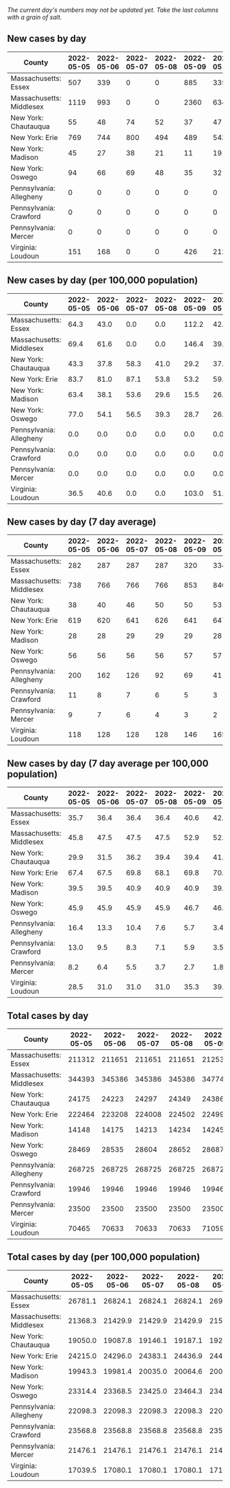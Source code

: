_The current day's numbers may not be updated yet. Take the last columns with a grain of salt._
## New cases by day

| County | 2022-05-05 | 2022-05-06 | 2022-05-07 | 2022-05-08 | 2022-05-09 | 2022-05-10 | 2022-05-11 |
| --- | --- | --- | --- | --- | --- | --- | --- |
| Massachusetts: Essex | 507 | 339 | 0 | 0 | 885 | 335 |  |
| Massachusetts: Middlesex | 1119 | 993 | 0 | 0 | 2360 | 634 |  |
| New York: Chautauqua | 55 | 48 | 74 | 52 | 37 | 47 |  |
| New York: Erie | 769 | 744 | 800 | 494 | 489 | 543 |  |
| New York: Madison | 45 | 27 | 38 | 21 | 11 | 19 |  |
| New York: Oswego | 94 | 66 | 69 | 48 | 35 | 32 |  |
| Pennsylvania: Allegheny | 0 | 0 | 0 | 0 | 0 | 0 |  |
| Pennsylvania: Crawford | 0 | 0 | 0 | 0 | 0 | 0 |  |
| Pennsylvania: Mercer | 0 | 0 | 0 | 0 | 0 | 0 |  |
| Virginia: Loudoun | 151 | 168 | 0 | 0 | 426 | 212 |  |

## New cases by day (per 100,000 population)

| County | 2022-05-05 | 2022-05-06 | 2022-05-07 | 2022-05-08 | 2022-05-09 | 2022-05-10 | 2022-05-11 |
| --- | --- | --- | --- | --- | --- | --- | --- |
| Massachusetts: Essex | 64.3 | 43.0 | 0.0 | 0.0 | 112.2 | 42.5 |  |
| Massachusetts: Middlesex | 69.4 | 61.6 | 0.0 | 0.0 | 146.4 | 39.3 |  |
| New York: Chautauqua | 43.3 | 37.8 | 58.3 | 41.0 | 29.2 | 37.0 |  |
| New York: Erie | 83.7 | 81.0 | 87.1 | 53.8 | 53.2 | 59.1 |  |
| New York: Madison | 63.4 | 38.1 | 53.6 | 29.6 | 15.5 | 26.8 |  |
| New York: Oswego | 77.0 | 54.1 | 56.5 | 39.3 | 28.7 | 26.2 |  |
| Pennsylvania: Allegheny | 0.0 | 0.0 | 0.0 | 0.0 | 0.0 | 0.0 |  |
| Pennsylvania: Crawford | 0.0 | 0.0 | 0.0 | 0.0 | 0.0 | 0.0 |  |
| Pennsylvania: Mercer | 0.0 | 0.0 | 0.0 | 0.0 | 0.0 | 0.0 |  |
| Virginia: Loudoun | 36.5 | 40.6 | 0.0 | 0.0 | 103.0 | 51.3 |  |

## New cases by day (7 day average)

| County | 2022-05-05 | 2022-05-06 | 2022-05-07 | 2022-05-08 | 2022-05-09 | 2022-05-10 | 2022-05-11 |
| --- | --- | --- | --- | --- | --- | --- | --- |
| Massachusetts: Essex | 282 | 287 | 287 | 287 | 320 | 334 |  |
| Massachusetts: Middlesex | 738 | 766 | 766 | 766 | 853 | 840 |  |
| New York: Chautauqua | 38 | 40 | 46 | 50 | 50 | 53 |  |
| New York: Erie | 619 | 620 | 641 | 626 | 641 | 647 |  |
| New York: Madison | 28 | 28 | 29 | 29 | 29 | 28 |  |
| New York: Oswego | 56 | 56 | 56 | 56 | 57 | 57 |  |
| Pennsylvania: Allegheny | 200 | 162 | 126 | 92 | 69 | 41 |  |
| Pennsylvania: Crawford | 11 | 8 | 7 | 6 | 5 | 3 |  |
| Pennsylvania: Mercer | 9 | 7 | 6 | 4 | 3 | 2 |  |
| Virginia: Loudoun | 118 | 128 | 128 | 128 | 146 | 165 |  |

## New cases by day (7 day average per 100,000 population)

| County | 2022-05-05 | 2022-05-06 | 2022-05-07 | 2022-05-08 | 2022-05-09 | 2022-05-10 | 2022-05-11 |
| --- | --- | --- | --- | --- | --- | --- | --- |
| Massachusetts: Essex | 35.7 | 36.4 | 36.4 | 36.4 | 40.6 | 42.3 |  |
| Massachusetts: Middlesex | 45.8 | 47.5 | 47.5 | 47.5 | 52.9 | 52.1 |  |
| New York: Chautauqua | 29.9 | 31.5 | 36.2 | 39.4 | 39.4 | 41.8 |  |
| New York: Erie | 67.4 | 67.5 | 69.8 | 68.1 | 69.8 | 70.4 |  |
| New York: Madison | 39.5 | 39.5 | 40.9 | 40.9 | 40.9 | 39.5 |  |
| New York: Oswego | 45.9 | 45.9 | 45.9 | 45.9 | 46.7 | 46.7 |  |
| Pennsylvania: Allegheny | 16.4 | 13.3 | 10.4 | 7.6 | 5.7 | 3.4 |  |
| Pennsylvania: Crawford | 13.0 | 9.5 | 8.3 | 7.1 | 5.9 | 3.5 |  |
| Pennsylvania: Mercer | 8.2 | 6.4 | 5.5 | 3.7 | 2.7 | 1.8 |  |
| Virginia: Loudoun | 28.5 | 31.0 | 31.0 | 31.0 | 35.3 | 39.9 |  |

## Total cases by day

| County | 2022-05-05 | 2022-05-06 | 2022-05-07 | 2022-05-08 | 2022-05-09 | 2022-05-10 | 2022-05-11 |
| --- | --- | --- | --- | --- | --- | --- | --- |
| Massachusetts: Essex | 211312 | 211651 | 211651 | 211651 | 212536 | 212871 |  |
| Massachusetts: Middlesex | 344393 | 345386 | 345386 | 345386 | 347746 | 348380 |  |
| New York: Chautauqua | 24175 | 24223 | 24297 | 24349 | 24386 | 24433 |  |
| New York: Erie | 222464 | 223208 | 224008 | 224502 | 224991 | 225534 |  |
| New York: Madison | 14148 | 14175 | 14213 | 14234 | 14245 | 14264 |  |
| New York: Oswego | 28469 | 28535 | 28604 | 28652 | 28687 | 28719 |  |
| Pennsylvania: Allegheny | 268725 | 268725 | 268725 | 268725 | 268725 | 268725 |  |
| Pennsylvania: Crawford | 19946 | 19946 | 19946 | 19946 | 19946 | 19946 |  |
| Pennsylvania: Mercer | 23500 | 23500 | 23500 | 23500 | 23500 | 23500 |  |
| Virginia: Loudoun | 70465 | 70633 | 70633 | 70633 | 71059 | 71271 |  |

## Total cases by day (per 100,000 population)

| County | 2022-05-05 | 2022-05-06 | 2022-05-07 | 2022-05-08 | 2022-05-09 | 2022-05-10 | 2022-05-11 |
| --- | --- | --- | --- | --- | --- | --- | --- |
| Massachusetts: Essex | 26781.1 | 26824.1 | 26824.1 | 26824.1 | 26936.2 | 26978.7 |  |
| Massachusetts: Middlesex | 21368.3 | 21429.9 | 21429.9 | 21429.9 | 21576.4 | 21615.7 |  |
| New York: Chautauqua | 19050.0 | 19087.8 | 19146.1 | 19187.1 | 19216.3 | 19253.3 |  |
| New York: Erie | 24215.0 | 24296.0 | 24383.1 | 24436.9 | 24490.1 | 24549.2 |  |
| New York: Madison | 19943.3 | 19981.4 | 20035.0 | 20064.6 | 20080.1 | 20106.8 |  |
| New York: Oswego | 23314.4 | 23368.5 | 23425.0 | 23464.3 | 23492.9 | 23519.2 |  |
| Pennsylvania: Allegheny | 22098.3 | 22098.3 | 22098.3 | 22098.3 | 22098.3 | 22098.3 |  |
| Pennsylvania: Crawford | 23568.8 | 23568.8 | 23568.8 | 23568.8 | 23568.8 | 23568.8 |  |
| Pennsylvania: Mercer | 21476.1 | 21476.1 | 21476.1 | 21476.1 | 21476.1 | 21476.1 |  |
| Virginia: Loudoun | 17039.5 | 17080.1 | 17080.1 | 17080.1 | 17183.1 | 17234.4 |  |

